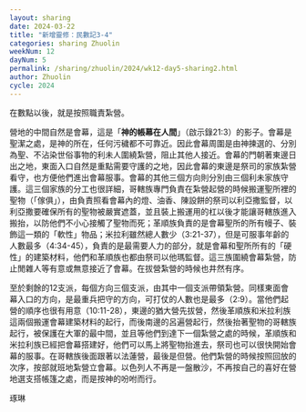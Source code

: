 ```yaml
---
layout: sharing
date: 2024-03-22
title: "新增靈修：民數記3-4"
categories: sharing Zhuolin
weekNum: 12
dayNum: 5
permalink: /sharing/zhuolin/2024/wk12-day5-sharing2.html
author: Zhuolin
cycle: 2024
---  
```


在數點以後，就是按照職責紮營。

營地的中間自然是會幕，這是「**神的帳幕在人間**」（啟示錄21:3）的影子。會幕是聖潔之處，是神的所在，任何污穢都不可靠近。因此會幕周圍是由神揀選的、分別為聖、不沾染世俗事物的利未人圍繞紮營，阻止其他人接近。會幕的門朝著東邊日出之地，東面入口自然是重點需要守護的之地，因此會幕的東邊是祭司的家族紮營看守，也方便他們進出會幕服事。會幕的其他三個方向則分別由三個利未家族守護。這三個家族的分工也很詳細，哥轄族專門負責在紮營起營的時候搬運聖所裡的聖物（「傢俱」），由負責照看會幕內的燈、油香、陳設餅的祭司以利亞撒監督，以利亞撒要確保所有的聖物被嚴實遮蓋，並且裝上搬運用的杠以後才能讓哥轄族進入搬抬，以防他們不小心接觸了聖物而死；革順族負責的是會幕聖所的所有幔子、裝飾這一類的「軟性」物品；米拉利雖然總人數少（3:21-37），但是可服事年齡的人數最多（4:34-45），負責的是最需要人力的部分，就是會幕和聖所所有的「硬性」的建築材料，他們和革順族也都由祭司以他瑪監督。這三族圍繞會幕紮營，防止閒雜人等有意或無意接近了會幕。在拔營紮營的時候也井然有序。

至於剩餘的12支派，每個方向三個支派，由其中一個支派帶領紮營。同樣東面會幕入口的方向，是最重兵把守的方向，可打仗的人數也是最多（2:9）。當他們起營的順序也很有用意（10:11-28），東邊的猶大營先拔營，然後革順族和米拉利族這兩個搬運會幕建築材料的起行，而後南邊的呂遍營起行，然後抬著聖物的哥轄族起行，被保護在大軍的最中間，並且等他們到達下一個紮營之處的時候，革順族和米拉利族已經把會幕搭建好，他們可以馬上將聖物抬進去，祭司也可以很快開始會幕的服事。在哥轄族後面跟著以法蓮營，最後是但營。他們紮營的時候按照回放的次序，按部就班地紮營立會幕。以色列人不再是一盤散沙，不再按自己的喜好在營地選支搭帳篷之處，而是按神的吩咐而行。

琢琳
